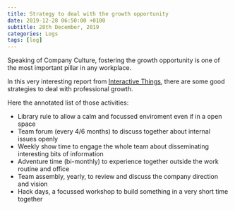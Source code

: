 ```yaml
---
title: Strategy to deal with the growth opportunity
date: 2019-12-28 06:50:00 +0100
subtitle: 28th December, 2019
categories: Logs
tags: [log]
---
```


Speaking of Company Culture, fostering the growth opportunity is one of the most important pillar in any workplace.

In this very interesting report from [Interactive Things](https://10.interactivethings.com/), there are some good strategies to deal with professional growth.

Here the annotated list of those activities:

- Library rule to allow a calm and focussed enviroment even if in a open space
- Team forum (every 4/6 months) to discuss together about internal issues openly
- Weekly show time to engage the whole team about disseminating interesting bits of information
- Adventure time (bi-monthly) to experience together outside the work routine  and office
- Team assembly, yearly, to review and discuss the company direction and vision
- Hack days, a focussed workshop to build something in a very short time together

